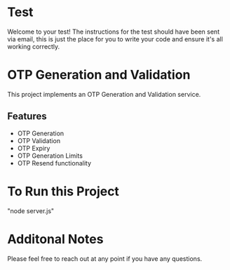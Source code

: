 # Test

Welcome to your test! The instructions for the test should have been sent via email, this is just the place for you to write your code and ensure it's all working correctly.

# OTP Generation and Validation

This project implements an OTP Generation and Validation service.

## Features

-   OTP Generation
-   OTP Validation
-   OTP Expiry
-   OTP Generation Limits
-   OTP Resend functionality

# To Run this Project

"node server.js"

# Additonal Notes

Please feel free to reach out at any point if you have any questions.
